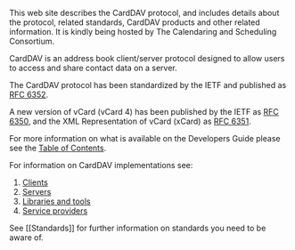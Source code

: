 This web site describes the CardDAV protocol, and includes details about the protocol, related standards, CardDAV products and other related information. It is kindly being hosted by The Calendaring and Scheduling Consortium.

CardDAV is an address book client/server protocol designed to allow users to access and share contact data on a server.

The CardDAV protocol has been standardized by the IETF and published as [RFC 6352](https://tools.ietf.org/html/rfc6352).

A new version of vCard (vCard 4) has been published by the IETF as [RFC 6350](https://tools.ietf.org/html/rfc6350), and the XML Representation of vCard (xCard) as [RFC 6351](https://tools.ietf.org/html/rfc6351).

For more information on what is available on the Developers Guide please see the [Table of Contents](../Home).

For information on CardDAV implementations see:

1. [Clients](Client-Implementations)
1. [Servers](Server-Implementations)
1. [Libraries and tools](libraries)
1. [Service providers](services)

See [[Standards]] for further information on standards you need to be aware of.
